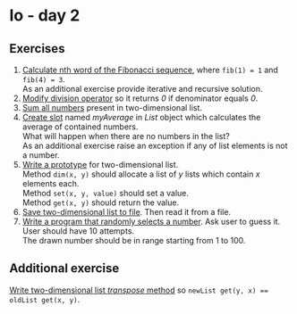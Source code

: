 # Io - day 2

## Exercises
1. [Calculate nth word of the Fibonacci sequence](./fibonacci.io), where ```fib(1) = 1``` and ```fib(4) = 3```.\
   As an additional exercise provide iterative and recursive solution.
2. [Modify division operator](./operator.io) so it returns *0* if denominator equals *0*.
3. [Sum all numbers](./sum.io) present in two-dimensional list.
4. [Create slot](./average.io) named *myAverage* in *List* object which calculates the average of contained numbers.\
   What will happen when there are no numbers in the list?\
   As an additional exercise raise an exception if any of list elements is not a number.
5. [Write a prototype](./list.io) for two-dimensional list.\
   Method ```dim(x, y)``` should allocate a list of *y* lists which contain *x* elements each.\
   Method ```set(x, y, value)``` should set a value.\
   Method ```get(x, y)``` should return the value.
6. [Save two-dimensional list to file](./list.io). Then read it from a file.
7. [Write a program that randomly selects a number](./). Ask user to guess it.\
   User should have 10 attempts.\
   The drawn number should be in range starting from 1 to 100.

## Additional exercise
[Write two-dimensional list *transpose* method](./list.io) so ```newList get(y, x) == oldList get(x, y)```.